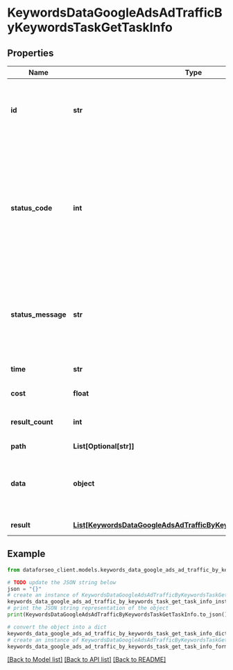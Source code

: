# KeywordsDataGoogleAdsAdTrafficByKeywordsTaskGetTaskInfo


## Properties

Name | Type | Description | Notes
------------ | ------------- | ------------- | -------------
**id** | **str** | task identifier unique task identifier in our system in the UUID format | [optional] 
**status_code** | **int** | status code of the task generated by DataForSEO, can be within the following range: 10000-60000 you can find the full list of the response codes here | [optional] 
**status_message** | **str** | informational message of the task you can find the full list of general informational messages here | [optional] 
**time** | **str** | execution time, seconds | [optional] 
**cost** | **float** | total tasks cost, USD | [optional] 
**result_count** | **int** | number of elements in the result array | [optional] 
**path** | **List[Optional[str]]** | URL path | [optional] 
**data** | **object** | contains the same parameters that you specified in the POST request | [optional] 
**result** | [**List[KeywordsDataGoogleAdsAdTrafficByKeywordsTaskGetResultInfo]**](KeywordsDataGoogleAdsAdTrafficByKeywordsTaskGetResultInfo.md) | array of results | [optional] 

## Example

```python
from dataforseo_client.models.keywords_data_google_ads_ad_traffic_by_keywords_task_get_task_info import KeywordsDataGoogleAdsAdTrafficByKeywordsTaskGetTaskInfo

# TODO update the JSON string below
json = "{}"
# create an instance of KeywordsDataGoogleAdsAdTrafficByKeywordsTaskGetTaskInfo from a JSON string
keywords_data_google_ads_ad_traffic_by_keywords_task_get_task_info_instance = KeywordsDataGoogleAdsAdTrafficByKeywordsTaskGetTaskInfo.from_json(json)
# print the JSON string representation of the object
print(KeywordsDataGoogleAdsAdTrafficByKeywordsTaskGetTaskInfo.to_json())

# convert the object into a dict
keywords_data_google_ads_ad_traffic_by_keywords_task_get_task_info_dict = keywords_data_google_ads_ad_traffic_by_keywords_task_get_task_info_instance.to_dict()
# create an instance of KeywordsDataGoogleAdsAdTrafficByKeywordsTaskGetTaskInfo from a dict
keywords_data_google_ads_ad_traffic_by_keywords_task_get_task_info_form_dict = keywords_data_google_ads_ad_traffic_by_keywords_task_get_task_info.from_dict(keywords_data_google_ads_ad_traffic_by_keywords_task_get_task_info_dict)
```
[[Back to Model list]](../README.md#documentation-for-models) [[Back to API list]](../README.md#documentation-for-api-endpoints) [[Back to README]](../README.md)


